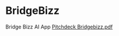 # BridgeBizz
Bridge Bizz AI App
[Pitchdeck Bridgebizz.pdf](https://github.com/yeshrealstar/BridgeBizz/files/14524233/Pitchdeck.Bridgebizz.pdf)

